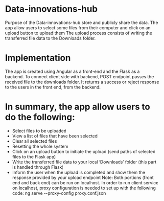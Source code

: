 # Data-innovations-hub
Purpose of the Data-innovations-hub store and publicly share the data.
The app allow users to select some files from their computer and click on an upload button to upload them
The upload process consists of writing the transferred file data to the Downloads folder.

# Implementation
The app is created using Angular as a front-end and the Flask as a backend. To connect client side with backend, 
POST endpoint passes the received file to the downloads folder.
It returns a success or reject response to the users in the front end, from the backend. 


# In summary, the app allow users to do the following:
* Select files to be uploaded
* View a list of files that have been selected
* Clear all selected files
* Resetting the whole system
* Click on an upload button to initiate the upload (send paths of selected files to the Flask
app)
* Write the transferred file data to your local ‘Downloads’ folder (this part is
handled through Flask)
* Inform the user when the upload is completed and show them the response provided by
your upload endpoint
Note:
Both portions (front end and back end) can be run on localhost. In order to run client service on localhost, proxy configuration is needed to set up with the following 
code:
ng serve --proxy-config proxy.conf.json
